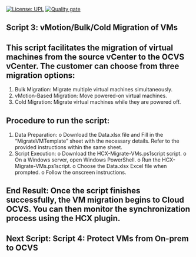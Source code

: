 [![License: UPL](https://img.shields.io/badge/license-UPL-green)](https://img.shields.io/badge/license-UPL-green) [![Quality gate](https://sonarcloud.io/api/project_badges/quality_gate?project=oracle-devrel_vmware-hcx-automation)](https://sonarcloud.io/dashboard?id=oracle-devrel_vmware-hcx-automation)

## Script 3: vMotion/Bulk/Cold Migration of VMs
## This script facilitates the migration of virtual machines from the source vCenter to the OCVS vCenter. The customer can choose from three migration options: 
1. Bulk Migration: Migrate multiple virtual machines simultaneously. 
2. vMotion-Based Migration: Move powered-on virtual machines. 
3. Cold Migration: Migrate virtual machines while they are powered off.


## Procedure to run the script:
1.	Data Preparation:
o	Download the Data.xlsx file and Fill in the “MigrateVMTemplate” sheet with the necessary details. Refer to the provided instructions within the same sheet.
2.	Script Execution:
o	Download the HCX-Migrate-VMs.ps1script script.
o	On a Windows server, open Windows PowerShell.
o	Run the HCX-Migrate-VMs.ps1script.
o	Choose the Data.xlsx Excel file when prompted.
o	Follow the onscreen instructions.
## End Result: Once the script finishes successfully, the VM migration begins to Cloud OCVS. You can then monitor the synchronization process using the HCX plugin.
## Next Script: Script 4: Protect VMs from On-prem to OCVS 

